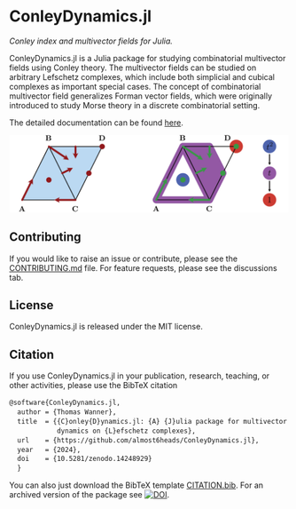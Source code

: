 # ConleyDynamics.jl

*Conley index and multivector fields for Julia.*

ConleyDynamics.jl is a Julia package for studying combinatorial multivector
fields using Conley theory. The multivector fields can be studied on arbitrary
Lefschetz complexes, which include both simplicial and cubical complexes
as important special cases. The concept of combinatorial multivector field
generalizes Forman vector fields, which were originally introduced to study
Morse theory in a discrete combinatorial setting.

The detailed documentation can be found
[here](https://almost6heads.github.io/ConleyDynamics.jl/dev).

![](docs/src/man/img/multivectorex.png)

## Contributing

If you would like to raise an issue or contribute, please see the
[CONTRIBUTING.md](https://github.com/almost6heads/ConleyDynamics.jl/blob/main/CONTRIBUTING.md)
file. For feature requests, please see the discussions tab.

## License

ConleyDynamics.jl is released under the MIT license.

## Citation

If you use ConleyDynamics.jl in your publication, research, teaching, or other
activities, please use the BibTeX citation

```latex
@software{ConleyDynamics.jl,
  author = {Thomas Wanner},
  title  = {{C}onley{D}ynamics.jl: {A} {J}ulia package for multivector
            dynamics on {L}efschetz complexes},
  url    = {https://github.com/almost6heads/ConleyDynamics.jl},
  year   = {2024},
  doi    = {10.5281/zenodo.14248929}
  }
```

You can also just download the BibTeX template
[CITATION.bib](https://github.com/almost6heads/ConleyDynamics.jl/blob/main/CITATION.bib).
For an archived version of the package see
[![DOI](https://zenodo.org/badge/DOI/10.5281/zenodo.14248930.svg)](https://doi.org/10.5281/zenodo.14248930).

